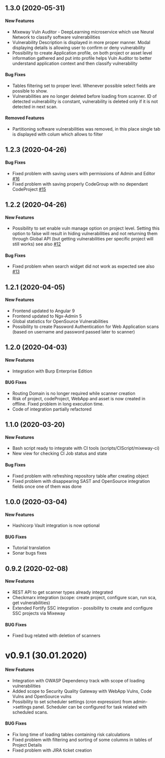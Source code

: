 <a name="1.3.0"></a>
## 1.3.0 (2020-05-31)

#### New Features

* Mixeway Vuln Auditor - DeepLearning microservice which use Neural Network to classify software vulnerabilities
* Vulnerability Description is displayed in more proper manner. Modal displaying details is allowing user to confirm or
deny vulnerability
* Possibility to create Application profile, on both project or asset level information gathered and put into profile
helps Vuln Auditor to better understand application context and then classify vulnerability

#### Bug Fixes
* Tables filtering set to proper level. Whenever possible select fields are possible to show.
* Vulnerabilities are no longer deleted before loading from scanner. ID of detected vulnerability is constant, vulnerability is deleted
only if it is not detected in next scan.

#### Removed Features
* Partitioning software vulnerabilities was removed, in this place single tab is displayed with colum which allows to filter

<a name="1.2.3"></a>
## 1.2.3 (2020-04-26)

#### Bug Fixes

* Fixed problem with saving users with permissions of Admin and Editor [#16](/../../issues/16)
* Fixed problem with saving properly CodeGroup with no dependant CodeProject [#15](/../../issues/15)


<a name="1.2.2"></a>
## 1.2.2 (2020-04-26)

#### New Features

* Possibility to set enable vuln manage option on project level. Setting this option to false will result
in hiding vulnerabilities and not returning them through Global API (but getting vulnerabilities per
specific project will still works) see also [#12](/../../issues/12)

#### Bug Fixes

* Fixed problem when search widget did not work as expected see also [#13](/../../issues/13)

<a name="1.2.1"></a>
## 1.2.1 (2020-04-05)

#### New Features

* Frontend updated to Angular 9
* Frontend updated to Ngx-Admin 5
* Global statistics for OpenSource Vulnerabilities
* Possibility to create Password Authentication for Web Application scans (based on username and password passed later to scanner)

<a name="1.2.0"></a>
## 1.2.0 (2020-04-03)

#### New Features

* Integration with Burp Enterprise Edition

#### BUG Fixes
* Routing Domain is no longer required while scanner creation
* Risk of project, codeProject, WebApp and asset is now created in offline. Fixed problem in long execution time. 
* Code of integration partially refactored


<a name="1.1.0"></a>
## 1.1.0 (2020-03-20)

#### New Features

* Bash script ready to integrate with CI tools (scripts/CIScript/mixeway-ci)
* New view for checking CI Job status and state

#### Bug Fixes
* Fixed problem with refreshing repository table after creating object
* Fixed problem with disappearing SAST and OpenSource integration fields once one of them was done

<a name="1.0.0"></a>
## 1.0.0 (2020-03-04)

#### New Features

* Hashicorp Vault integration is now optional

#### BUG Fixes
* Tutorial translation
* Sonar bugs fixes

<a name="0.9.2"></a>
## 0.9.2 (2020-02-08)

#### New Features

* REST API to get scanner types already integrated
* Checkmarx integration (scope: create project, configure scan, run sca, get vulnerabilities)
* Extended Fortify SSC integration - possibility to create and configure SSC projects via Mixeway

#### BUG Fixes
* Fixed bug related with deletion of scanners


# v0.9.1 (30.01.2020)

#### New Features
- Integration with OWASP Dependency track with scope of loading vulnerabilities
- Added scope to Security Quality Gateway with WebApp Vulns, Code Vulns and OpenSource vulns 
- Possibility to set scheduler settings (cron expression) from admin->settings panel. 
Scheduler can be configured for task related with scheduled scans.

#### BUG Fixes

- Fix long time of loading tables containing risk calculations
- Fixed problem with filtering and sorting of some columns in tables of Project Details
- Fixed problem with JIRA ticket creation
